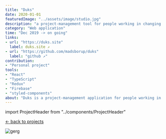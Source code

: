 ```yaml
---
title: "Duks"
date: 2020-01-01
featuredImage: "../assets/image/studio.jpg"
description: "a project-management tool for people working in changing teams"
category: "Web application"
time: "Dec 2019 -> on going"
links: 
- url: "https://duks.site"
  label: duks.site ↗
- url: "https://github.com/madsborup/duks"
  label: "github ↗"
contribution: 
- "Personal project"
tools: 
- "React"
- "TypeScript"
- "Redux"
- "Firebase"
- "styled-components"
about: "Duks is a project-management application for people working in changing teams. With Duks people can create projects, invite people and manage flows (time-boxed groups of tasks)."
---
```

import ProjectHeader from "../components/ProjectHeader"

[<- back to projects](/projects)
<ProjectHeader project={props.pageContext.frontmatter} />

![gerg](./Duks_front.png)